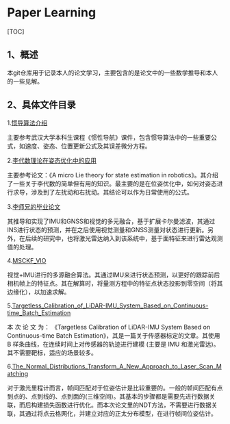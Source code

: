 # Paper Learning

[TOC]

## 1、概述

本git仓库用于记录本人的论文学习，主要包含的是论文中的一些数学推导和本人的一些见解。

## 2、具体文件目录

1.[惯导算法介绍](./ins)

主要参考武汉大学本科生课程《惯性导航》课件，包含惯导算法中的一些重要公式，如速度、姿态、位置更新公式及其误差微分方程。

2.[李代数理论在姿态优化中的应用](./lie-group)

主要参考论文：《A micro Lie theory for state estimation in robotics》。其介绍了一些关于李代数的简单但有用的知识。最主要的是在位姿优化中，如何对姿态进行求导，涉及到了左扰动和右扰动。其结论可以作为日常使用的公式。

3.[李师兄的毕业论文](./lishengyu)

其推导和实现了IMU和GNSS和视觉的多元融合，基于扩展卡尔曼滤波，其通过INS进行状态的预测，并在之后使用视觉测量和GNSS测量对状态进行更新。另外，在后续的研究中，也将激光雷达纳入到该系统中，基于面特征来进行雷达观测值的处理。

4.[MSCKF_VIO](./Robust-Stereo-Visual-Inertial-Odometry-for-Fast-Autonomous-Flight)

视觉+IMU进行的多源融合算法。其通过IMU来进行状态预测，以更好的跟踪前后相机帧上的特征点。其在解算时，将量测方程中的特征点状态投影到零空间（将其边缘化），以加速求解。

5.[Targetless_Calibration_of_LiDAR-IMU_System_Based_on_Continuous-time_Batch_Estimation](./Targetless_Calibration_of_LiDAR-IMU_System_Based_on_Continuous-time_Batch_Estimation)

本 次 论 文 为： 《Targetless Calibration of LiDAR-IMU System Based on Continuous-time Batch Estimation》，其是一篇关于传感器标定的文章。其使用 B 样条曲线，在连续时间上对传感器的轨迹进行建模 (主要是 IMU 和激光雷达)。其不需要靶标，适应的场景较多。

6.[The_Normal_Distributions_Transform_A_New_Approach_to_Laser_Scan_Matching](./The_Normal_Distributions_Transform_A_New_Approach_to_Laser_Scan_Matching)

对于激光里程计而言，帧间匹配对于位姿估计是比较重要的。一般的帧间匹配有点到点的、点到线的、点到面的(三维空间)。其基本的步骤都是需要先进行数据关联，而后构建损失函数进行优化。而本次论文里的NDT方法，不需要进行数据关联，其通过将点云格网化，并建立对应的正太分布模型，在进行帧间位姿估计。